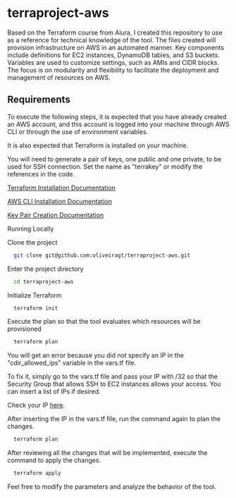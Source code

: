 
# terraproject-aws
Based on the Terraform course from Alura, I created this repository to use as a reference for technical knowledge of the tool.
The files created will provision infrastructure on AWS in an automated manner. Key components include definitions for EC2 instances, DynamoDB tables, and S3 buckets. Variables are used to customize settings, such as AMIs and CIDR blocks. The focus is on modularity and flexibility to facilitate the deployment and management of resources on AWS.

## Requirements

To execute the following steps, it is expected that you have already created an AWS account, and this account is logged into your machine through AWS CLI or through the use of environment variables.

It is also expected that Terraform is installed on your machine.

You will need to generate a pair of keys, one public and one private, to be used for SSH connection. Set the name as "terrakey" or modify the references in the code.

[Terraform Installation Documentation](https://developer.hashicorp.com/terraform/tutorials/aws-get-started/install-cli)

[AWS CLI Installation Documentation](https://docs.aws.amazon.com/pt_br/cli/latest/userguide/getting-started-install.html)

[Key Pair Creation Documentation](https://docs.aws.amazon.com/pt_br/AWSEC2/latest/UserGuide/create-key-pairs.html)

Running Locally

Clone the project

```bash
  git clone git@github.com:oliveiragt/terraproject-aws.git
```

Enter the project directory

```bash
  cd terraproject-aws
```

Initialize Terraform

```bash
  terraform init
```

Execute the plan so that the tool evaluates which resources will be provisioned

```bash
  terraform plan
```

You will get an error because you did not specify an IP in the "cdir_allowed_ips" variable in the vars.tf file.

To fix it, simply go to the vars.tf file and pass your IP with /32 so that the Security Group that allows SSH to EC2 instances allows your access. You can insert a list of IPs if desired.

Check your IP [here](https://meuip.com.br/).

After inserting the IP in the vars.tf file, run the command again to plan the changes.

```bash
  terraform plan
```

After reviewing all the changes that will be implemented, execute the command to apply the changes.

```bash
  terraform apply
```

Feel free to modify the parameters and analyze the behavior of the tool.
